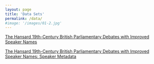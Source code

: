 ```yaml
---
layout: page
title: 'Data Sets'
permalink: /data/
#image: '/images/01-2.jpg'
---
```


[The Hansard 19th-Century British Parliamentary Debates with Improved Speaker Names](https://dataverse.harvard.edu/dataset.xhtml?persistentId=doi:10.7910/DVN/ZCYJH8)

[The Hansard 19th-Century British Parliamentary Debates with Improved Speaker Names: Speaker Metadata](https://dataverse.harvard.edu/dataset.xhtml?persistentId=doi:10.7910/DVN/Z3LTVV)
